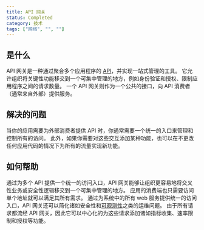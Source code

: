 ```yaml
---
title: API 网关
status: Completed
category: 技术
tags: ["网络", "", ""]
---
```



## 是什么

API 网关是一种通过聚合多个应用程序的 [API](/zh-cn/application-programming-interface/)，并实现一站式管理的工具。
它允许组织将关键性功能移交到一个可集中管理的地方，例如身份验证和授权、限制应用程序之间的请求数量。
一个 API 网关则作为一个公共的接口，向 API 消费者（通常来自外部）提供服务。

## 解决的问题

当你的应用需要为外部消费者提供 API 时，你通常需要一个统一的入口来管理和控制所有的访问。
此外，如果你需要对这些交互添加某种功能，也可以在不更改任何应用代码的情况下为所有的流量实现新功能。

## 如何帮助

通过为多个 API 提供一个统一的访问入口，API 网关能够让组织更容易地将交叉性业务或安全性逻辑移交到一个可集中管理的地方。
应用的消费端也只需要访问单个地址就可以满足其所有需求。
通过为系统中的所有 web 服务提供统一的访问入口，API 网关还可以简化诸如安全性和[可观测性](/observability/)之类的运维问题。
由于所有请求都流经 API 网关，因此它可以中心化的为这些请求添加诸如指标收集、速率限制和授权等功能。
